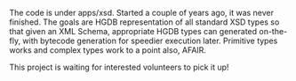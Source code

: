 The code is under apps/xsd. Started a couple of years ago, it was never finished. The goals are HGDB representation of all standard XSD types so that given an XML Schema, appropriate HGDB types can generated on-the-fly, with bytecode generation for speedier execution later. Primitive types works and complex types work to a point also, AFAIR.

This project is waiting for interested volunteers to pick it up!